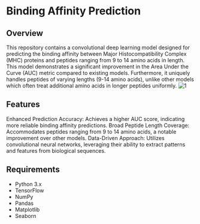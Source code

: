 # Binding Affinity Prediction

## Overview
This repository contains a convolutional deep learning model designed for predicting the binding affinity between Major Histocompatibility Complex (MHC) proteins and peptides ranging from 9 to 14 amino acids in length. This model demonstrates a significant improvement in the Area Under the Curve (AUC) metric compared to existing models. Furthermore, it uniquely handles peptides of varying lengths (9-14 amino acids), unlike other models which often treat additional amino acids in longer peptides uniformly.
![1](https://github.com/nargessangaranipour/BindingAffinityPrediction/assets/113282317/0ddffa6a-2430-435b-b9fa-8f715e3aa6ad)
## Features
Enhanced Prediction Accuracy: Achieves a higher AUC score, indicating more reliable binding affinity predictions.
Broad Peptide Length Coverage: Accommodates peptides ranging from 9 to 14 amino acids, a notable improvement over other models.
Data-Driven Approach: Utilizes convolutional neural networks, leveraging their ability to extract patterns and features from biological sequences.


## Requirements
- Python 3.x
- TensorFlow
- NumPy
- Pandas
- Matplotlib
- Seaborn
